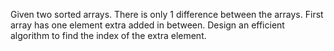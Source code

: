 Given two sorted arrays. There is only 1 difference between the arrays. First array has one element extra added in between. Design an efficient algorithm to find the index of the extra element.